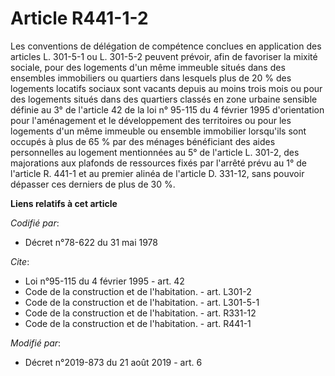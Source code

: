 # Article R441-1-2

Les conventions de délégation de compétence conclues en application des articles L. 301-5-1 ou L. 301-5-2 peuvent prévoir,
afin de favoriser la mixité sociale, pour des logements d'un même immeuble situés dans des ensembles immobiliers ou quartiers
dans lesquels plus de 20 % des logements locatifs sociaux sont vacants depuis au moins trois mois ou pour des logements
situés dans des quartiers classés en zone urbaine sensible définie au 3° de l'article 42 de la loi n° 95-115 du 4 février
1995 d'orientation pour l'aménagement et le développement des territoires ou pour les logements d'un même immeuble ou
ensemble immobilier lorsqu'ils sont occupés à plus de 65 % par des ménages bénéficiant des aides personnelles au logement
mentionnées au 5° de l'article L. 301-2, des majorations aux plafonds de ressources fixés par l'arrêté prévu au 1° de
l'article R. 441-1 et au premier alinéa de l'article D. 331-12, sans pouvoir dépasser ces derniers de plus de 30 %.

**Liens relatifs à cet article**

_Codifié par_:

  - Décret n°78-622 du 31 mai 1978

_Cite_:

  - Loi n°95-115 du 4 février 1995 - art. 42
  - Code de la construction et de l'habitation. - art. L301-2
  - Code de la construction et de l'habitation. - art. L301-5-1
  - Code de la construction et de l'habitation. - art. R331-12
  - Code de la construction et de l'habitation. - art. R441-1

_Modifié par_:

  - Décret n°2019-873 du 21 août 2019 - art. 6
